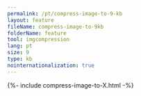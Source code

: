 ```yaml
---
permalink: /pt/compress-image-to-9-kb
layout: feature
fileName: compress-image-to-9kb
folderName: feature
tool: imgcompression
lang: pt
size: 9
type: kb
nointernationalization: true
---
```

{%- include compress-image-to-X.html -%}
      
